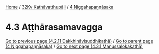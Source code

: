 
[Home](/) / [32Kv Kathāvatthupāḷi](../../32Kv.md) / [4 Niggahapaṇṇāsaka](../4.md)

# 4.3 Aṭṭhārasamavagga


[Go to previous page (4.2.11 Dakkhiṇāvisuddhikathā)](4.2/4.2.11.md) / [Go to parent page (4 Niggahapaṇṇāsaka)](../4.md) / [Go to next page (4.3.1 Manussalokakathā)](4.3/4.3.1.md)


